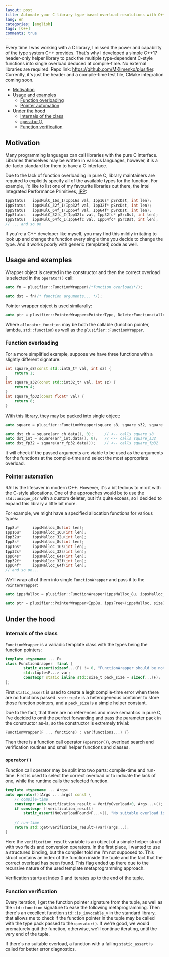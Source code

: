```yaml
---
layout: post
title: Automate your C library type-based overload resolutions with C++17 
lang: en
categories: [english]
tags: [C++]
comments: true
---
```


Every time I was working with a C library, I missed the power and capability of the type system C++ provides. That's why I developed a simple C++17 header-only helper library to pack the multiple type-dependent C-style functions into single overload deduced at compile-time. No external libraries are required. Repo link: https://github.com/MKlimenko/plusifier. Currently, it's just the header and a compile-time test file, CMake integration coming soon.

- [Motivation](#motivation)
- [Usage and examples](#usage-and-examples)
  - [Function overloading](#function-overloading)
  - [Pointer automation](#pointer-automation)
- [Under the hood](#under-the-hood)
  - [Internals of the class](#internals-of-the-class)
  - [`operator()`](#operator)
  - [Function verification](#function-verification)

## Motivation

Many programming languages can call libraries with the pure C interface. Libraries themselves may be written in various languages, however, it is a de-facto standard for them to have a C interface.

Due to the lack of function overloading in pure C, library maintainers are required to explicitly specify all of the available types for the function. For example, I'd like to list one of my favourite libraries out there, the Intel Integrated Performance Primitives, [IPP](https://software.intel.com/content/www/us/en/develop/tools/oneapi/components/ipp.html):

```cpp
IppStatus   ippsMulC_16s_I(Ipp16s val, Ipp16s* pSrcDst, int len);
IppStatus   ippsMulC_32f_I(Ipp32f val, Ipp32f* pSrcDst, int len);
IppStatus   ippsMulC_64f_I(Ipp64f val, Ipp64f* pSrcDst, int len);
IppStatus   ippsMulC_32fc_I(Ipp32fc val, Ipp32fc* pSrcDst, int len);
IppStatus   ippsMulC_64fc_I(Ipp64fc val, Ipp64fc* pSrcDst, int len);
// ... and so on
```

If you're a C++ developer like myself, you may find this mildly irritating to look up and change the function every single time you decide to change the type. And it works poorly with generic (templated) code as well.

## Usage and examples

Wrapper object is created in the constructor and then the correct overload is selected in the `operator()` call:

```cpp
auto fn = plusifier::FunctionWrapper(/*function overloads*/);

auto dst = fn(/* function arguments... */);
```

Pointer wrapper object is used similarally:

```cpp
auto ptr = plusifier::PointerWrapper<PointerType, DeleterFunction>(allocator_function, /* allocator function arguments... */);
```

Where `allocator_function` may be both the callable (function pointer, lambda, `std::function`) as well as the `plusifier::FunctionWrapper`.

### Function overloading

For a more simplified example, suppose we have three functions with a slightly different signature:

```cpp
int square_s8(const std::int8_t* val, int sz) {
    return 1;
}
int square_s32(const std::int32_t* val, int sz) {
    return 4;
}
int square_fp32(const float* val) {
    return 8;
}
```

With this library, they may be packed into single object:

```cpp
auto square = plusifier::FunctionWrapper(square_s8, square_s32, square_fp32);

auto dst_ch = square(arr_ch.data(), 0);     // <-- calls square_s8
auto dst_int = square(arr_int.data(), 0);   // <-- calls square_s32
auto dst_fp32 = square(arr_fp32.data());    // <-- calls square_fp32
```

It will check if the passed arguments are viable to be used as the arguments for the functions at the compile-time and select the most appropriate overload.

### Pointer automation

RAII is the lifesaver in modern C++. However, it's a bit tedious to mix it with the C-style allocations. One of the approaches would be to use the `std::unique_ptr` with a custom deleter, but it's quite excess, so I decided to expand this library a little bit more.

For example, we might have a specified allocation functions for various types:

```cpp
Ipp8u*      ippsMalloc_8u(int len);
Ipp16u*     ippsMalloc_16u(int len);
Ipp32u*     ippsMalloc_32u(int len);
Ipp8s*      ippsMalloc_8s(int len);
Ipp16s*     ippsMalloc_16s(int len);
Ipp32s*     ippsMalloc_32s(int len);
Ipp64s*     ippsMalloc_64s(int len);
Ipp32f*     ippsMalloc_32f(int len);
Ipp64f*     ippsMalloc_64f(int len);
// and so on...
```

We'll wrap all of them into single `FunctionWrapper` and pass it to the `PointerWrapper`: 

```cpp
auto ippsMalloc = plusifier::FunctionWrapper(ippsMalloc_8u, ippsMalloc_16u, ippsMalloc_32u, /* etc */);

auto ptr = plusifier::PointerWrapper<Ipp8u, ippsFree>(ippsMalloc, size);
```

## Under the hood
### Internals of the class

`FunctionWrapper` is a variadic template class with the types being the function pointers:

```cpp
template <typename ... F>
class FunctionWrapper  final {
        static_assert(sizeof...(F) != 0, "FunctionWrapper should be not empty");
        std::tuple<F...> var;
        constexpr static inline std::size_t pack_size = sizeof...(F);
};
```

First `static_assert` is used to create a legit compile-time error when there are no functions passed. `std::tuple` is a heterogeneous container to store those function pointers, and a `pack_size` is a simple helper constant.

Due to the fact, that there are no references and move semantics in pure C, I've decided to omit the [perfect forwarding](https://eli.thegreenplace.net/2014/perfect-forwarding-and-universal-references-in-c) and pass the parameter pack in the constructor as-is, so the constructor is extremely trivial:

```cpp
FunctionWrapper(F ... functions) : var(functions...) {}
```

Then there is a function call operator (`operator()`), overload search and verification routines and small helper functions and classes.

### `operator()`

Function call operator may be split into two parts: compile-time and run-time. First is used to select the correct overload or to indicate the lack of one, while the runtime calls the selected function.

```cpp
template <typename ... Args>
auto operator()(Args ... args) const {
    // compile-time
    constexpr auto verification_result = VerifyOverload<0, Args...>();
    if constexpr (!verification_result)
        static_assert(NoOverloadFound<F...>(), "No suitable overload is found");

    // run-time
    return std::get<verification_result>(var)(args...);
}
```

Here the `verification_result` variable is an object of a simple helper struct with two fields and conversion operators. In the first place, I wanted to use a structured binding, but the compiler told me I'm not supposed to. This struct contains an index of the function inside the tuple and the fact that the correct overload has been found. This flag ended up there due to the recursive nature of the used template metaprogramming approach.

Verification starts at index 0 and iterates up to the end of the tuple. 

### Function verification
Every iteration, I get the function pointer signature from the tuple, as well as the `std::function` signature to ease the following metaprogramming. Then there's an excellent function `std::is_invocable_v` in the standard library, that allows me to check if the function pointer in the tuple may be called with the type pack passed to the `operator()`. If we're good, we would prematurely quit the function, otherwise, we'll continue iterating, until the very end of the tuple. 

If there's no suitable overload, a function with a failing `static_assert` is called for better error diagnostics.
